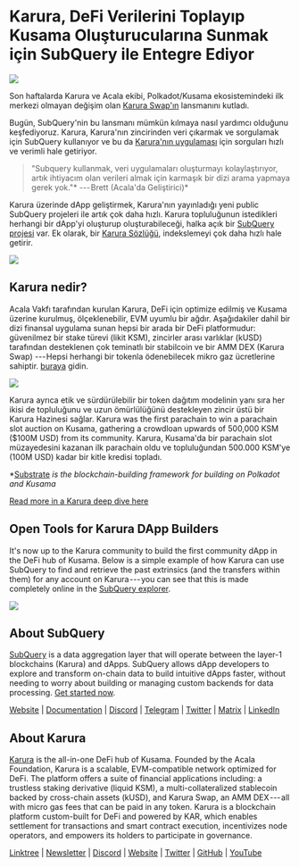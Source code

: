 # Karura, DeFi Verilerini Toplayıp Kusama Oluşturucularına Sunmak için SubQuery ile Entegre Ediyor

![](https://cdn-images-1.medium.com/max/1600/0*EBj5be1webNUchfi)

Son haftalarda Karura ve Acala ekibi, Polkadot/Kusama ekosistemindeki ilk merkezi olmayan değişim olan [Karura Swap'ın](https://apps.karura.network/) lansmanını kutladı.

Bugün, SubQuery'nin bu lansmanı mümkün kılmaya nasıl yardımcı olduğunu keşfediyoruz. Karura, Karura'nın zincirinden veri çıkarmak ve sorgulamak için SubQuery kullanıyor ve bu da [Karura'nın uygulaması](https://apps.karura.network/) için sorguları hızlı ve verimli hale getiriyor.

> "Subquery kullanmak, veri uygulamaları oluşturmayı kolaylaştırıyor, artık ihtiyacım olan verileri almak için karmaşık bir dizi arama yapmaya gerek yok."* --- Brett (Acala'da Geliştirici)*

Karura üzerinde dApp geliştirmek, Karura'nın yayınladığı yeni public SubQuery projeleri ile artık çok daha hızlı. Karura topluluğunun istedikleri herhangi bir dApp'yi oluşturup oluşturabileceği, halka açık bir [SubQuery projesi](https://explorer.subquery.network/subquery/AcalaNetwork/karura) var. Ek olarak, bir [Karura Sözlüğü](https://explorer.subquery.network/subquery/AcalaNetwork/karura-dictionary), indekslemeyi çok daha hızlı hale getirir.

![](https://cdn-images-1.medium.com/max/1600/1*vvI_pI93mhe4kzSNQ2yMoQ.png)

## Karura nedir?

Acala Vakfı tarafından kurulan Karura, DeFi için optimize edilmiş ve Kusama üzerine kurulmuş, ölçeklenebilir, EVM uyumlu bir ağdır. Aşağıdakiler dahil bir dizi finansal uygulama sunan hepsi bir arada bir DeFi platformudur: güvenilmez bir stake türevi (likit KSM), zincirler arası varlıklar (kUSD) tarafından desteklenen çok teminatlı bir stabilcoin ve bir AMM DEX (Karura Swap) --- Hepsi herhangi bir tokenla ödenebilecek mikro gaz ücretlerine sahiptir. [buraya](http://apps.karura.network) gidin.

![](https://cdn-images-1.medium.com/max/1600/0*g174RcFJwJcw2ITS)

Karura ayrıca etik ve sürdürülebilir bir token dağıtım modelinin yanı sıra her ikisi de topluluğunu ve uzun ömürlülüğünü destekleyen zincir üstü bir Karura Hazinesi sağlar. Karura was the first parachain to win a parachain slot auction on Kusama, gathering a crowdloan upwards of 500,000 KSM ($100M USD) from its community. Karura, Kusama'da bir parachain slot müzayedesini kazanan ilk parachain oldu ve topluluğundan 500.000 KSM'ye (100M USD) kadar bir kitle kredisi topladı.

*[Substrate](http://substrate.dev/) *is the blockchain-building framework for building on Polkadot and Kusama*

[Read more in a Karura deep dive here](https://medium.com/acalanetwork/countdown-to-karura-a-deep-dive-on-the-defi-hub-of-kusama-410066fc1e1f)

## Open Tools for Karura DApp Builders

It's now up to the Karura community to build the first community dApp in the DeFi hub of Kusama. Below is a simple example of how Karura can use SubQuery to find and retrieve the past extrinsics (and the transfers within them) for any account on Karura --- you can see that this is made completely online in the [SubQuery explorer](https://explorer.subquery.network/subquery/AcalaNetwork/karura).

![](https://cdn-images-1.medium.com/max/1600/0*t6stH0LeQC8M5fSp)

## About SubQuery

[SubQuery](https://subquery.network/) is a data aggregation layer that will operate between the layer-1 blockchains (Karura) and dApps. SubQuery allows dApp developers to explore and transform on-chain data to build intuitive dApps faster, without needing to worry about building or managing custom backends for data processing. [Get started now](https://doc.subquery.network/).

[Website](https://subquery.network/) | [Documentation](https://doc.subquery.network/) | [Discord](https://discord.com/invite/78zg8aBSMG) | [Telegram](https://t.me/subquerynetwork) | [Twitter](https://twitter.com/subquerynetwork) | [Matrix](https://matrix.to/#/#subquery:matrix.org) | [LinkedIn](https://www.linkedin.com/company/subquery)

## About Karura

[Karura](http://acala.network/karura) is the all-in-one DeFi hub of Kusama. Founded by the Acala Foundation, Karura is a scalable, EVM-compatible network optimized for DeFi. The platform offers a suite of financial applications including: a trustless staking derivative (liquid KSM), a multi-collateralized stablecoin backed by cross-chain assets (kUSD), and Karura Swap, an AMM DEX --- all with micro gas fees that can be paid in any token. Karura is a blockchain platform custom-built for DeFi and powered by KAR, which enables settlement for transactions and smart contract execution, incentivizes node operators, and empowers its holders to participate in governance.

[Linktree](http://linktr.ee/karuranetwork) | [Newsletter](https://share.hsforms.com/1X9RxkXk-R62I0VNbATaDXw4h8qc) | [Discord](https://discord.gg/vdbFVCH) | [Website](http://acala.network/karura) | [Twitter](https://twitter.com/KaruraNetwork) | [GitHub](https://github.com/AcalaNetwork/Acala) | [YouTube](http://youtube.com/c/acalanetwork)